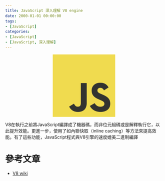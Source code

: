 ```yaml
---
title: JavaScript 深入理解 V8 engine
date: 2000-01-01 00:00:00
tags:
- [JavaScript]
categories: 
- [JavaScript]
- [JavaScript, 深入理解]
---
```


<div style="display:flex;justify-content:center;">
  <img style="object-fit:cover;" src='/images/JavaScript/JavaScript-logo.png' width='200px' height='200px' />
</div>

V8在執行之前將JavaScript編譯成了機器碼，而非位元組碼或是解釋執行它，以此提升效能。更進一步，使用了如內聯快取（inline caching）等方法來提高效能。有了這些功能，JavaScript程式與V8引擎的速度媲美二進制編譯


# 參考文章
- [V8 wiki](https://zh.wikipedia.org/wiki/V8_(JavaScript%E5%BC%95%E6%93%8E))

